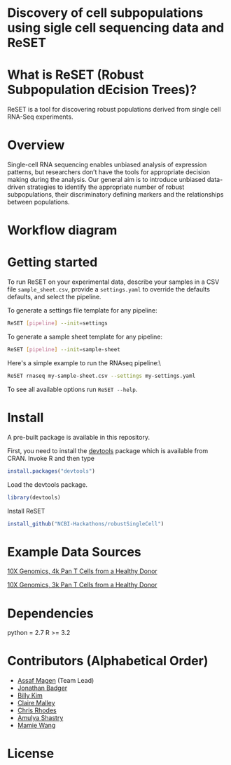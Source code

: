 # Discovery of cell subpopulations using sigle cell sequencing data and ReSET

# What is ReSET (Robust Subpopulation dEcision Trees)?

ReSET is a tool for discovering robust populations derived from single cell RNA-Seq experiments.

# Overview

Single-cell RNA sequencing enables unbiased analysis of expression patterns, but researchers don’t have the tools for appropriate decision making during the analysis. Our general aim is to introduce unbiased data-driven strategies to identify the appropriate number of robust subpopulations, their discriminatory defining markers and the relationships between populations.

# Workflow diagram


# Getting started

To run ReSET on your experimental data, describe your samples in a CSV
file `sample_sheet.csv`, provide a `settings.yaml` to override the
defaults defaults, and select the pipeline.

To generate a settings file template for any pipeline:
```sh
ReSET [pipeline] --init=settings
```

To generate a sample sheet template for any pipeline:
```sh
ReSET [pipeline] --init=sample-sheet
```

Here's a simple example to run the RNAseq pipeline:\
```sh
ReSET rnaseq my-sample-sheet.csv --settings my-settings.yaml
```

To see all available options run `ReSET --help`.

# Install
A pre-built package is available in this repository.

First, you need to install the [devtools](https://github.com/hadley/devtools) package which is available from CRAN. Invoke R and then type

```R
install.packages("devtools")
```

Load the devtools package.
```R
library(devtools)
```

Install ReSET
```R
install_github("NCBI-Hackathons/robustSingleCell")
```

# Example Data Sources
[10X Genomics, 4k Pan T Cells from a Healthy Donor](https://support.10xgenomics.com/single-cell-gene-expression/datasets/2.1.0/t_4k)

[10X Genomics, 3k Pan T Cells from a Healthy Donor](https://support.10xgenomics.com/single-cell-gene-expression/datasets/2.1.0/t_3k)

# Dependencies

python = 2.7
R >= 3.2

# Contributors (Alphabetical Order)
* [Assaf Magen]() (Team Lead)
* [Jonathan Badger]()
* [Billy Kim]()
* [Claire Malley]()
* [Chris Rhodes]()
* [Amulya Shastry]()
* [Mamie Wang]()


# License

